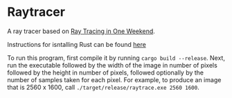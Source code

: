 # Raytracer

A ray tracer based on [Ray Tracing in One Weekend](https://www.realtimerendering.com/raytracing/Ray%20Tracing%20in%20a%20Weekend.pdf).

Instructions for isntalling Rust can be found [here](https://www.rust-lang.org/tools/install)

To run this program, first compile it by running `cargo build --release`. Next, run the executable
followed by the width of the image in number of pixels followed by the height in number of pixels,
followed optionally by the number of samples taken for each pixel. For example, to produce an image
that is 2560 x 1600, call `./target/release/raytrace.exe 2560 1600`.